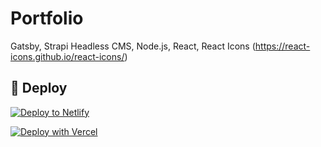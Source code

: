 # Portfolio 

Gatsby, Strapi Headless CMS, Node.js, React, React Icons (<https://react-icons.github.io/react-icons/>)


## 💫 Deploy

[![Deploy to Netlify](https://www.netlify.com/img/deploy/button.svg)](https://app.netlify.com/start/deploy?repository=https://github.com/beasuf/portfolio)

[![Deploy with Vercel](https://vercel.com/button)](https://vercel.com/import/project?template=https://github.com/beasuf/portfolio)